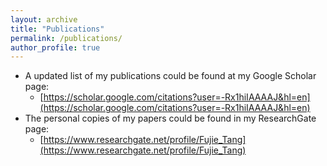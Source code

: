 ```yaml
---
layout: archive
title: "Publications"
permalink: /publications/
author_profile: true
---
```


* A updated list of my publications could be found at my Google Scholar page:
  * [https://scholar.google.com/citations?user=-Rx1hiIAAAAJ&hl=en](https://scholar.google.com/citations?user=-Rx1hiIAAAAJ&hl=en) 
* The personal copies of my papers could be found in my ResearchGate page:
  * [https://www.researchgate.net/profile/Fujie_Tang](https://www.researchgate.net/profile/Fujie_Tang)
